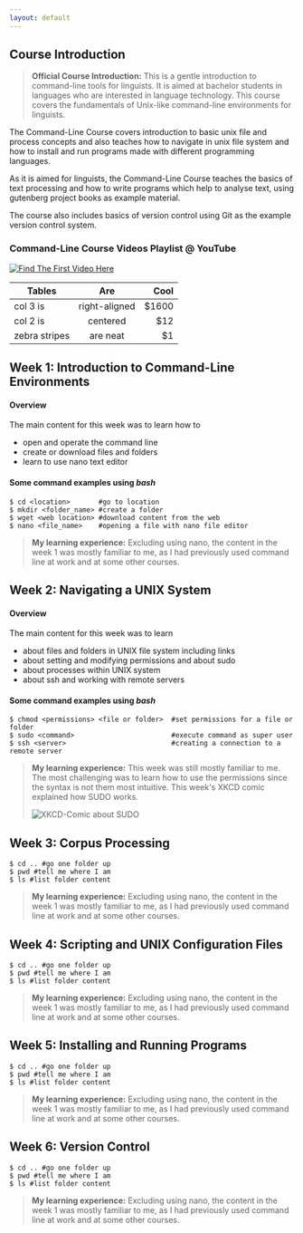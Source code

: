 ```yaml
---
layout: default
---
```


## Course Introduction

> **Official Course Introduction:** This is a gentle introduction to command-line tools for linguists. It is aimed at bachelor students in languages who are interested in language technology. This course covers the fundamentals of Unix-like command-line environments for linguists.

The Command-Line Course covers introduction to basic unix file and process concepts and also teaches how to navigate in unix file system and how to install and run programs made with different programming languages.

As it is aimed for linguists, the Command-Line Course teaches the basics of text processing and how to write programs which help to analyse text, using gutenberg project books as example material.

The course also includes basics of version control using Git as the example version control system.

### Command-Line Course Videos Playlist @ YouTube

[![Find The First Video Here](http://img.youtube.com/vi/j9Oi10ggoxY/0.jpg)](http://www.youtube.com/watch?v=j9Oi10ggoxY&list=PLtpBLbHSJbOUh9JZzGWekDn-9BecuqPfa "Command-Line Course Videos")


| Tables        | Are           | Cool  |
| ------------- |:-------------:| -----:|
| col 3 is      | right-aligned | $1600 |
| col 2 is      | centered      |   $12 |
| zebra stripes | are neat      |    $1 |


## Week 1: Introduction to Command-Line Environments

#### Overview

The main content for this week was to learn how to
*   open and operate the command line
*   create or download files and folders
*   learn to use nano text editor

#### Some command examples using *bash*
```
$ cd <location>       #go to location
$ mkdir <folder_name> #create a folder
$ wget <web location> #download content from the web
$ nano <file_name>    #opening a file with nano file editor
```
> **My learning experience:** Excluding using nano, the content in the week 1 was mostly familiar to me, as I had previously used command line at work and at some other courses.


## Week 2: Navigating a UNIX System

#### Overview

The main content for this week was to learn
*   about files and folders in UNIX file system including links
*   about setting and modifying permissions and about sudo
*   about processes within UNIX system
*   about ssh and working with remote servers

#### Some command examples using *bash*

```
$ chmod <permissions> <file or folder>  #set permissions for a file or folder
$ sudo <command>                        #execute command as super user
$ ssh <server>                          #creating a connection to a remote server
```
> **My learning experience:** This week was still mostly familiar to me. The most challenging was to learn how to use the permissions since the syntax is not them most intuitive.
> This week's XKCD comic explained how SUDO works.
> 
> ![XKCD-Comic about SUDO](https://imgs.xkcd.com/comics/sandwich.png)


## Week 3: Corpus Processing

```
$ cd .. #go one folder up
$ pwd #tell me where I am
$ ls #list folder content
```
> **My learning experience:** Excluding using nano, the content in the week 1 was mostly familiar to me, as I had previously used command line at work and at some other courses.



## Week 4: Scripting and UNIX Configuration Files

```
$ cd .. #go one folder up
$ pwd #tell me where I am
$ ls #list folder content
```
> **My learning experience:** Excluding using nano, the content in the week 1 was mostly familiar to me, as I had previously used command line at work and at some other courses.


## Week 5: Installing and Running Programs

```
$ cd .. #go one folder up
$ pwd #tell me where I am
$ ls #list folder content
```
> **My learning experience:** Excluding using nano, the content in the week 1 was mostly familiar to me, as I had previously used command line at work and at some other courses.


## Week 6: Version Control

```
$ cd .. #go one folder up
$ pwd #tell me where I am
$ ls #list folder content
```
> **My learning experience:** Excluding using nano, the content in the week 1 was mostly familiar to me, as I had previously used command line at work and at some other courses.
